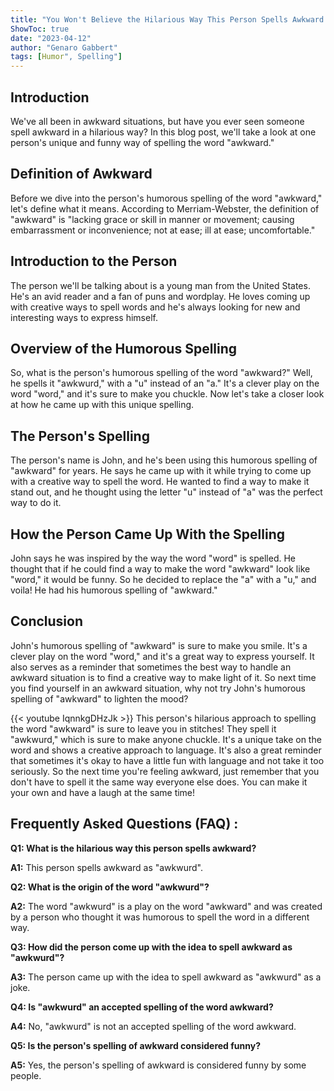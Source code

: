 ```yaml
---
title: "You Won't Believe the Hilarious Way This Person Spells Awkward!"
ShowToc: true 
date: "2023-04-12"
author: "Genaro Gabbert" 
tags: [Humor", Spelling"]
---
```

## Introduction

We've all been in awkward situations, but have you ever seen someone spell awkward in a hilarious way? In this blog post, we'll take a look at one person's unique and funny way of spelling the word "awkward."

## Definition of Awkward

Before we dive into the person's humorous spelling of the word "awkward," let's define what it means. According to Merriam-Webster, the definition of "awkward" is "lacking grace or skill in manner or movement; causing embarrassment or inconvenience; not at ease; ill at ease; uncomfortable."

## Introduction to the Person

The person we'll be talking about is a young man from the United States. He's an avid reader and a fan of puns and wordplay. He loves coming up with creative ways to spell words and he's always looking for new and interesting ways to express himself.

## Overview of the Humorous Spelling

So, what is the person's humorous spelling of the word "awkward?" Well, he spells it "awkwurd," with a "u" instead of an "a." It's a clever play on the word "word," and it's sure to make you chuckle. Now let's take a closer look at how he came up with this unique spelling.

## The Person's Spelling

The person's name is John, and he's been using this humorous spelling of "awkward" for years. He says he came up with it while trying to come up with a creative way to spell the word. He wanted to find a way to make it stand out, and he thought using the letter "u" instead of "a" was the perfect way to do it.

## How the Person Came Up With the Spelling

John says he was inspired by the way the word "word" is spelled. He thought that if he could find a way to make the word "awkward" look like "word," it would be funny. So he decided to replace the "a" with a "u," and voila! He had his humorous spelling of "awkward."

## Conclusion

John's humorous spelling of "awkward" is sure to make you smile. It's a clever play on the word "word," and it's a great way to express yourself. It also serves as a reminder that sometimes the best way to handle an awkward situation is to find a creative way to make light of it. So next time you find yourself in an awkward situation, why not try John's humorous spelling of "awkward" to lighten the mood?

{{< youtube IqnnkgDHzJk >}} 
This person's hilarious approach to spelling the word "awkward" is sure to leave you in stitches! They spell it "awkwurd," which is sure to make anyone chuckle. It's a unique take on the word and shows a creative approach to language. It's also a great reminder that sometimes it's okay to have a little fun with language and not take it too seriously. So the next time you're feeling awkward, just remember that you don't have to spell it the same way everyone else does. You can make it your own and have a laugh at the same time!

## Frequently Asked Questions (FAQ) :
**Q1: What is the hilarious way this person spells awkward?**

**A1:** This person spells awkward as "awkwurd".

**Q2: What is the origin of the word "awkwurd"?**

**A2:** The word "awkwurd" is a play on the word "awkward" and was created by a person who thought it was humorous to spell the word in a different way.

**Q3: How did the person come up with the idea to spell awkward as "awkwurd"?**

**A3:** The person came up with the idea to spell awkward as "awkwurd" as a joke.

**Q4: Is "awkwurd" an accepted spelling of the word awkward?**

**A4:** No, "awkwurd" is not an accepted spelling of the word awkward.

**Q5: Is the person's spelling of awkward considered funny?**

**A5:** Yes, the person's spelling of awkward is considered funny by some people.





